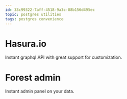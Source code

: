 ```yaml
---
id: 33c99322-7aff-4518-9a3c-88b156d495ec
topic: postgres utilities
tags: postgres convenience
---
```


# Hasura.io

Instant graphql API with great support for customization.

# Forest admin

Instant admin panel on your data.
